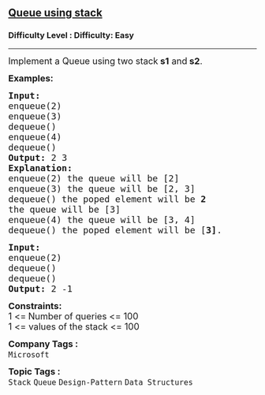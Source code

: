<h2><a href="https://www.geeksforgeeks.org/problems/queue-using-stack/1?itm_source=geeksforgeeks&itm_medium=article&itm_campaign=practice_card">Queue using stack</a></h2><h3>Difficulty Level : Difficulty: Easy</h3><hr><div class="problems_problem_content__Xm_eO"><p><span style="font-size: 18px;">Implement a Queue&nbsp;using two stack</span><span style="font-size: 18px;"><strong>&nbsp;s1</strong>&nbsp;and<strong>&nbsp;s2</strong>.</span></p>
<p><span style="font-size: 18px;"><strong>Examples:</strong></span></p>
<pre><span style="font-size: 18px;"><strong>Input:
</strong>enqueue(2)
enqueue(3)
dequeue()
enqueue(4)
dequeue()<strong>
Output: </strong>2 3
<strong>Explanation:
</strong>enqueue(2) the queue will be [2]
enqueue(3) the queue will be [2, 3]
dequeue() the poped element will be <strong>2</strong> 
the queue will be [3]
enqueue(4) the queue will be [3, 4]
dequeue() the poped element will be [<strong>3]</strong>. &nbsp;
</span></pre>
<pre><span style="font-size: 18px;"><strong>Input:
</strong>enqueue(2)
dequeue()
dequeue()<strong>
Output: </strong>2 -1</span></pre>
<p><span style="font-size: 18px;"><strong>Constraints:</strong><br>1 &lt;=<strong>&nbsp;</strong>Number of queries&nbsp;&lt;= 100<br>1 &lt;= values of the stack&nbsp;&lt;= 100</span></p></div><p><span style=font-size:18px><strong>Company Tags : </strong><br><code>Microsoft</code>&nbsp;<br><p><span style=font-size:18px><strong>Topic Tags : </strong><br><code>Stack</code>&nbsp;<code>Queue</code>&nbsp;<code>Design-Pattern</code>&nbsp;<code>Data Structures</code>&nbsp;